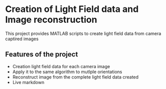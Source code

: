 # Creation of Light Field data and Image reconstruction
This project provides MATLAB scripts to create light field data from camera captired images
## Features  of the project
* Creation light field data for each camera image
* Apply it to the same algorithm to mutlple orientations
* Reconstruct image from the complete light field data created
* Live markdown
